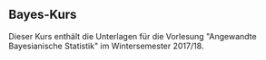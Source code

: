 ## Bayes-Kurs

Dieser Kurs enthält die Unterlagen für die Vorlesung "Angewandte Bayesianische Statistik" im Wintersemester 2017/18.